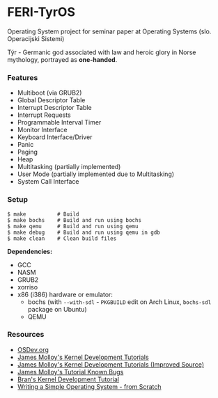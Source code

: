 # FERI-TyrOS

Operating System project for seminar paper at Operating Systems (slo. Operacijski Sistemi)

Týr - Germanic god associated with law and heroic glory in Norse mythology, portrayed as **one-handed**.

### Features

- Multiboot (via GRUB2)
- Global Descriptor Table
- Interrupt Descriptor Table
- Interrupt Requests
- Programmable Interval Timer
- Monitor Interface
- Keyboard Interface/Driver
- Panic
- Paging
- Heap
- Multitasking (partially implemented)
- User Mode (partially implemented due to Multitasking)
- System Call Interface

### Setup

```
$ make          # Build
$ make bochs    # Build and run using bochs
$ make qemu     # Build and run using qemu
$ make debug    # Build and run using qemu in gdb
$ make clean    # Clean build files
```

**Dependencies:**
- GCC
- NASM
- GRUB2
- xorriso
- x86 (i386) hardware or emulator:
  - bochs (with `--with-sdl` - `PKGBUILD` edit on Arch Linux, `bochs-sdl` package on Ubuntu)
  - QEMU

### Resources

- [OSDev.org](http://wiki.osdev.org)
- [James Molloy's Kernel Development Tutorials](http://www.jamesmolloy.co.uk/tutorial_html/index.html)
- [James Molloy's Kernel Development Tutorials (Improved Source)](https://github.com/cirosantilli/jamesmolloy-kernel-development-tutorials)
- [James Molloy's Tutorial Known Bugs](http://wiki.osdev.org/James_Molloy%27s_Tutorial_Known_Bugs)
- [Bran's Kernel Development Tutorial](http://www.osdever.net/bkerndev/Docs/gettingstarted.htm)
- [Writing a Simple Operating System - from Scratch](http://www.cs.bham.ac.uk/%7Eexr/lectures/opsys/10_11/lectures/os-dev.pdf)
